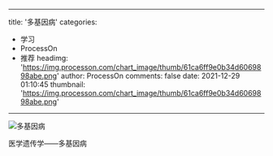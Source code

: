 
---
title: '多基因病'
categories: 
 - 学习
 - ProcessOn
 - 推荐
headimg: 'https://img.processon.com/chart_image/thumb/61ca6ff9e0b34d6069898abe.png'
author: ProcessOn
comments: false
date: 2021-12-29 01:10:45
thumbnail: 'https://img.processon.com/chart_image/thumb/61ca6ff9e0b34d6069898abe.png'
---

<div>   
<img class="thumb" alt="多基因病" src="https://img.processon.com/chart_image/thumb/61ca6ff9e0b34d6069898abe.png" referrerpolicy="no-referrer">
<p>医学遗传学——多基因病</p>  
</div>
            